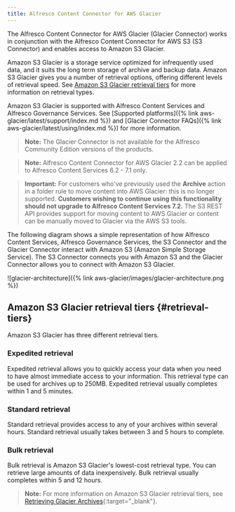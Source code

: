 ```yaml
---
title: Alfresco Content Connector for AWS Glacier
---
```


The Alfresco Content Connector for AWS Glacier (Glacier Connector) works in conjunction with the Alfresco Content Connector for AWS S3 (S3 Connector) and enables access to Amazon S3 Glacier.

Amazon S3 Glacier is a storage service optimized for infrequently used data, and it suits the long term storage of archive and backup data. Amazon S3 Glacier gives you a number of retrieval options, offering different levels of retrieval speed. See [Amazon S3 Glacier retrieval tiers](#retrieval-tiers) for more information on retrieval types.

Amazon S3 Glacier is supported with Alfresco Content Services and Alfresco Governance Services. See [Supported platforms]({% link aws-glacier/latest/support/index.md %}) and [Glacier Connector FAQs]({% link aws-glacier/latest/using/index.md %}) for more information.

> **Note:** The Glacier Connector is not available for the Alfresco Community Edition versions of the products.

> **Note:** Alfresco Content Connector for AWS Glacier 2.2 can be applied to Alfresco Content Services 6.2 - 7.1 only.

> **Important:** For customers who've previously used the **Archive** action in a folder rule to move content into AWS Glacier: this is no longer supported. **Customers wishing to continue using this functionality should not upgrade to Alfresco Content Services 7.2.** The S3 REST API provides support for moving content to AWS Glacier or content can be manually moved to Glacier via the AWS S3 tools.

The following diagram shows a simple representation of how Alfresco Content Services, Alfresco Governance Services, the S3 Connector and the Glacier Connector interact with Amazon S3 (Amazon Simple Storage Service). The S3 Connector connects you with Amazon S3 and the Glacier Connector allows you to connect with Amazon S3 Glacier.

![glacier-architecture]({% link aws-glacier/images/glacier-architecture.png %})

## Amazon S3 Glacier retrieval tiers {#retrieval-tiers}

Amazon S3 Glacier has three different retrieval tiers.

### Expedited retrieval

Expedited retrieval allows you to quickly access your data when you need to have almost immediate access to your information. This retrieval type can be used for archives up to 250MB. Expedited retrieval usually completes within 1 and 5 minutes.

### Standard retrieval

Standard retrieval provides access to any of your archives within several hours. Standard retrieval usually takes between 3 and 5 hours to complete.

### Bulk retrieval

Bulk retrieval is Amazon S3 Glacier's lowest-cost retrieval type. You can retrieve large amounts of data inexpensively. Bulk retrieval usually completes within 5 and 12 hours.

> **Note:** For more information on Amazon S3 Glacier retrieval tiers, see [Retrieving Glacier Archives](https://docs.aws.amazon.com/amazonglacier/latest/dev/downloading-an-archive-two-steps.html){:target="_blank"}.
